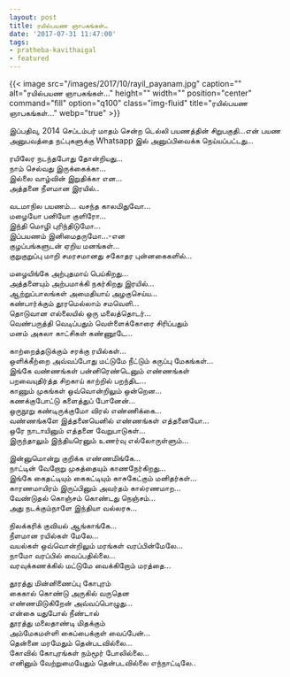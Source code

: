 ```yaml
---
layout: post
title: ரயில்பயண ஞாபகங்கள்…
date: '2017-07-31 11:47:00'
tags:
- pratheba-kavithaigal
- featured
---
```


{{< image src="/images/2017/10/rayil_payanam.jpg" caption="" alt="ரயில்பயண ஞாபகங்கள்…" height="" width="" position="center" command="fill" option="q100" class="img-fluid" title="ரயில்பயண ஞாபகங்கள்…"  webp="true"  >}}



இப்பதிவு, 2014 செப்டம்பர் மாதம் சென்ற டெல்லி பயணத்தின் சிறுபகுதி…என் பயண அனுபவத்தை நட்புகளுக்கு Whatsapp இல் அனுப்பிவைக்க நெய்யப்பட்டது…

ரயிலேர நடந்தபோது தோன்றியது…  
நாம் செல்வது இருக்கைக்கா…  
இல்லை வாழ்வின் இறுதிக்கா என…  
அத்தனை நீளமான இரயில்..  

வடமாநில பயணம்… வசந்த காலமிதுவோ…  
மழையோ பனியோ குளிரோ…  
இந்தி மொழி புரிந்திடுமோ…  
இப்பயணம் இனிமைதருமோ…-என  
குழப்பங்களுடன் ஏறிய மனங்கள்…  
குறுகுறுப்பு மாறி சமரசமானது சகோதர புன்னகைகளில்…  

மழையிங்கே அற்புதமாய் பெய்கிறது…  
அத்தனையும் அற்பமாக்கி நகர்கிறது இரயில்…  
ஆற்றுப்பாலங்கள் அமைதியாய் அழகுசெய்ய…  
கண்பார்க்கும் தூரமெல்லாம் சமவெளி…  
தொடுவான எல்லையில் ஒரு மலைத்தொடர்…  
வெண்பருத்தி வெடிப்பதும் வெள்ளைக்கோரை சிரிப்பதும்  
மனம் அகலா காட்சிகள் கண்ணூடே…  

காற்றைத்தடுக்கும் சரக்கு ரயில்கள்…  
ஒளிக்கீற்றை அவ்வப்போது மட்டுமே நீட்டும் கருப்பு மேகங்கள்…  
இங்கே வண்ணங்கள் பன்னிரெண்டெனும் எண்ணங்கள்  
பறவையுதிர்த்த சிறகாய் காற்றில் பறந்திட…  
காணும் முகங்கள் ஒவ்வொன்றிலும் ஒன்றென…  
கணக்குபோட்டு களைத்துப் போனேன்…  
ஒருநூறு  கண்டிருக்குமோ விரல் எண்ணிக்கை…  
வண்ணங்களே இத்தனையெனில் எண்ணங்கள்  எத்தனையோ…  
ஒரே நாடாயினும் எத்தனை வேறுபாடுகள்…  
இருந்தாலும் இந்தியரெனும் உணர்வு எல்லோருள்ளும்…  

இன்னுமொன்று குறிக்க எண்ணமிங்கே…  
நாட்டின் வேறோறு முகத்தையும் காணநேர்கிறது…  
இங்கே கைதட்டியும் கைகட்டியும் காசுகேட்கும் மனிதர்கள்…  
காரணமாயிரம் இருப்பினும் அவர்தம் கால்ரணமாற…  
வேண்டுதல் கொஞ்சம் கொண்டது நெஞ்சம்…  
அது நடக்கும்நாளே இந்தியா வல்லரசு…  

நிலக்கரிக் குவியல் ஆங்காங்கே…  
நீளமான ரயில்கள் மேலே…  
வயல்கள் ஒவ்வொன்றிலும் மரங்கள் வரப்பின்மேலே…  
நாமோ வரப்பில் வைப்பதில்லை…  
வரவுக்கணக்கில் மட்டுமே வைக்கிறோம் மரத்தை…  

தூரத்து மின்னிணைப்பு கோபுரம்  
கைகால் கொண்டு அருகில் வருதென  
எண்ணமிடுகிறேன் அவ்வப்பொழுது…  
என்கை யதுபோல் நீண்டால்  
தூரத்து மலைதாண்டி மிதக்கும்  
அம்மேகமள்ளி கைப்பைக்குள் வைப்பேன்…  
தென்னை மரமேதும் தென்படவில்லை…  
கோவில் கோபுரங்கள் நம்மூர் போலில்லை…  
எனினும் வேற்றுமையேதும் தென்படவில்லை எந்நாட்டிலே..
